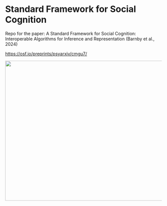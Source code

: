 # Standard Framework for Social Cognition
Repo for the paper: A Standard Framework for Social Cognition: Interoperable Algorithms for Inference and Representation (Barnby et al., 2024)

https://osf.io/preprints/psyarxiv/cmgu7/

<img src="Figure1_Framework.png"  width="637" height="450">
